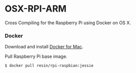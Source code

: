 # OSX-RPI-ARM
Cross Compiling for the Raspberry Pi using Docker on OS X.

### Docker

Download and install [Docker for Mac](https://www.docker.com/products/docker#/mac).

Pull Raspberry Pi base image.

```sh
$ docker pull resin/rpi-raspbian:jessie
```

